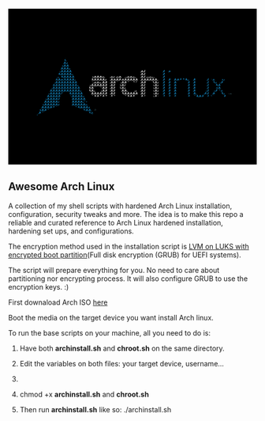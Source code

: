 ![Arch Linux Secure AF](./archLinux.png)
## Awesome Arch Linux
A collection of my shell scripts with hardened Arch Linux installation, configuration, security tweaks and more.
The idea is to make this repo a reliable and curated reference to Arch Linux hardened installation, hardening set ups, and configurations.

The encryption method used in the installation script is [LVM on LUKS with encrypted boot partition](https://wiki.archlinux.org/title/Dm-crypt/Encrypting_an_entire_system#Encrypted_boot_partition_(GRUB))(Full disk encryption (GRUB) for UEFI systems).

The script will prepare everything for you. No need to care about partitioning nor encrypting process. It will also configure GRUB to use the encryption keys. :) 

First downaload Arch ISO [here](https://archlinux.org/download/)

Boot the media on the target device you want install Arch linux.

To run the base scripts on your machine, all you need to do is:

1. Have both **archinstall.sh** and **chroot.sh** on the same directory.
2. Edit the variables on both files: your target device, username...

4. 
5. chmod +x **archinstall.sh** and **chroot.sh**
6. Then run **archinstall.sh** like so: ./archinstall.sh

